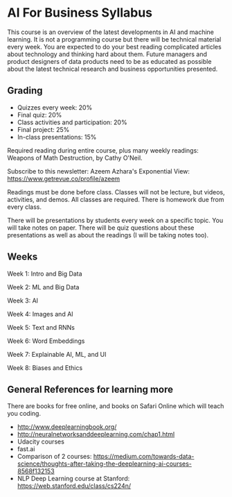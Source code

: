 # AI For Business Syllabus


This course is an overview of the latest developments in AI and machine learning. It is not a programming course but there will be technical material every week.  You are expected to do your best reading complicated articles about technology and thinking hard about them.  Future managers and product designers of data products need to be as educated as possible about the latest technical research and business opportunities presented.


## Grading

* Quizzes every week: 20%
* Final quiz: 20%
* Class activities and participation: 20%
* Final project: 25%
* In-class presentations: 15%

Required reading during entire course, plus many weekly readings:  Weapons of Math Destruction, by Cathy O'Neil.

Subscribe to this newsletter: Azeem Azhara's Exponential View:
https://www.getrevue.co/profile/azeem

Readings must be done before class.  Classes will not be lecture, but videos, activities, and demos.  All classes are required.  There is homework due from every class.

There will be presentations by students every week on a specific topic. You will take notes on paper.  There will be quiz questions about these presentations as well as about the readings (I will be taking notes too).


## Weeks


Week 1: Intro and Big Data

Week 2:  ML and Big Data

Week 3: AI

Week 4:  Images and AI

Week 5: Text and RNNs

Week 6: Word Embeddings 

Week 7:  Explainable AI, ML, and UI

Week 8:  Biases and Ethics


##  General References for learning more

There are books for free online, and books on Safari Online which will teach you coding.

* http://www.deeplearningbook.org/
* http://neuralnetworksanddeeplearning.com/chap1.html
* Udacity courses
* fast.ai
* Comparison of 2 courses:
https://medium.com/towards-data-science/thoughts-after-taking-the-deeplearning-ai-courses-8568f132153
* NLP Deep Learning course at Stanford:
https://web.stanford.edu/class/cs224n/





